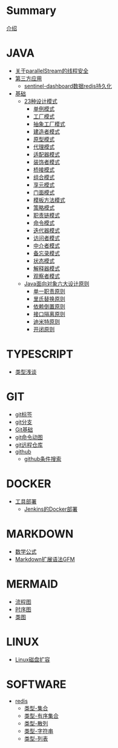 # Summary

[介绍](./README.md)

# JAVA
- [关于parallelStream的线程安全](./java/基础/关于parallelStream的线程安全.md)
- [第三方应用]()
  - [sentinel-dashboard数据redis持久化](./java/第三方应用/sentinel-dashboard数据%20redis%20持久化.md)
- [基础]()
  - [23种设计模式]()
    - [单例模式](./java/基础/23种设计模式/创建型-单例模式.md)
    - [工厂模式](java/基础/23种设计模式/创建型-工厂方法模式.md)
    - [抽象工厂模式](java/基础/23种设计模式/创建型-抽象工厂模式.md)
    - [建造者模式](java/基础/23种设计模式/创建型-建造者模式.md)
    - [原型模式](./java/基础/23种设计模式/创建型-原型模式.md)
    - [代理模式](./java/基础/23种设计模式/结构型-代理模式.md)
    - [适配器模式](./java/基础/23种设计模式/结构型-适配器模式.md)
    - [装饰者模式](./java/基础/23种设计模式/结构型-装饰模式.md)
    - [桥接模式](./java/基础/23种设计模式/结构型-桥接模式.md)
    - [组合模式](./java/基础/23种设计模式/结构型-组合模式.md)
    - [享元模式](./java/基础/23种设计模式/结构型-享元模式.md)
    - [门面模式](./java/基础/23种设计模式/结构型-门面模式.md)
    - [模板方法模式](./java/基础/23种设计模式/行为型-模版方法模式.md)
    - [策略模式](./java/基础/23种设计模式/行为型-策略模式.md)
    - [职责链模式](./java/基础/23种设计模式/行为型-责任链模式.md)
    - [命令模式](./java/基础/23种设计模式/行为型-命令模式.md)
    - [迭代器模式](./java/基础/23种设计模式/行为型-迭代器模式.md)
    - [访问者模式](./java/基础/23种设计模式/行为型-访问者模式.md)
    - [中介者模式](./java/基础/23种设计模式/行为型-中介者模式.md)
    - [备忘录模式](./java/基础/23种设计模式/行为型-备忘录模式.md)
    - [状态模式](./java/基础/23种设计模式/行为型-状态模式.md)
    - [解释器模式](./java/基础/23种设计模式/行为型-解释器模式.md)
    - [观察者模式](./java/基础/23种设计模式/行为型-观察者模式.md)
  - [Java面向对象六大设计原则]()
    - [单一职责原则](./java/基础/Java面向对象六大设计原则/单一职责原则.md)
    - [里氏替换原则](./java/基础/Java面向对象六大设计原则/里氏替换原则.md)
    - [依赖倒置原则](./java/基础/Java面向对象六大设计原则/依赖倒置原则.md)
    - [接口隔离原则](./java/基础/Java面向对象六大设计原则/接口隔离原则.md)
    - [迪米特原则](./java/基础/Java面向对象六大设计原则/迪米特原则.md)
    - [开闭原则](./java/基础/Java面向对象六大设计原则/开闭原则.md)

# TYPESCRIPT
- [类型浅谈](./typescript/类型浅谈.md)

# GIT
- [git标签](./git/git标签.md)
- [git分支](./git/git分支.md)
- [Git基础](./git/Git基础.md)
- [git命令动图](./git/git命令动图.md)
- [git远程仓库](./git/git远程仓库.md)
- [github]()
  - [github条件搜索](./git/github/github搜索条件.md)

# DOCKER
- [工具部署]()
  - [Jenkins的Docker部署](./docker/工具部署/Jenkins的Docker部署.md)

# MARKDOWN
- [数学公式](./markdown/数学公式.md)
- [Markdown扩展语法GFM](./markdown/Markdown扩展语法GFM.md)

# MERMAID
- [流程图](./mermaid/流程图.md)
- [时序图](./mermaid/时序图.md)
- [类图](./mermaid/类图.md)

# LINUX
- [Linux磁盘扩容](./linux/Linux磁盘扩容.md)

# SOFTWARE
- [redis]()
  - [类型-集合](./software/redis/类型-集合.md)
  - [类型-有序集合](./software/redis/类型-有序集合.md)
  - [类型-散列](./software/redis/类型-散列.md)
  - [类型-字符串](./software/redis/类型-字符串.md)
  - [类型-列表](./software/redis/类型-列表.md)
